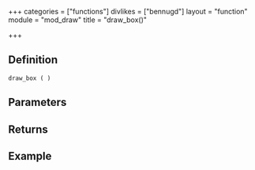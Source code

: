 +++
categories = ["functions"]
divlikes = ["bennugd"]
layout = "function"
module = "mod_draw"
title = "draw_box()"

+++

## Definition

    draw_box ( )

## Parameters

## Returns

## Example

